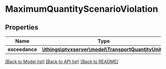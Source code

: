 # MaximumQuantityScenarioViolation

## Properties
Name | Type | Description | Notes
------------ | ------------- | ------------- | -------------
**exceedance** | [**\ithings\ptvxserver\model\TransportQuantityUnit[]**](TransportQuantityUnit.md) |  | [optional] 

[[Back to Model list]](../../README.md#documentation-for-models) [[Back to API list]](../../README.md#documentation-for-api-endpoints) [[Back to README]](../../README.md)

